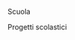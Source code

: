 Scuola                                            									
														
Progetti scolastici												
